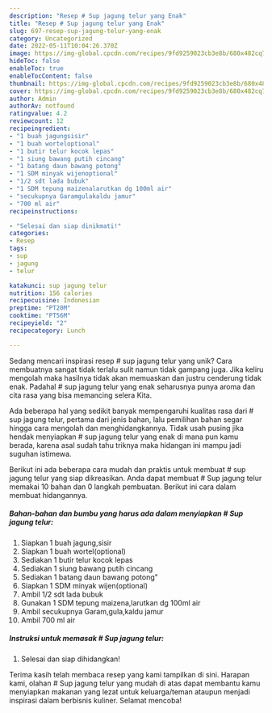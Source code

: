 ```yaml
---
description: "Resep # Sup jagung telur yang Enak"
title: "Resep # Sup jagung telur yang Enak"
slug: 697-resep-sup-jagung-telur-yang-enak
category: Uncategorized
date: 2022-05-11T10:04:26.370Z
image: https://img-global.cpcdn.com/recipes/9fd9259023cb3e8b/680x482cq70/sup-jagung-telur-foto-resep-utama.jpg
hideToc: false
enableToc: true
enableTocContent: false
thumbnail: https://img-global.cpcdn.com/recipes/9fd9259023cb3e8b/680x482cq70/sup-jagung-telur-foto-resep-utama.jpg
cover: https://img-global.cpcdn.com/recipes/9fd9259023cb3e8b/680x482cq70/sup-jagung-telur-foto-resep-utama.jpg
author: Admin
authorAv: notfound
ratingvalue: 4.2
reviewcount: 12
recipeingredient:
- "1 buah jagungsisir"
- "1 buah worteloptional"
- "1 butir telur kocok lepas"
- "1 siung bawang putih cincang"
- "1 batang daun bawang potong"
- "1 SDM minyak wijenoptional"
- "1/2 sdt lada bubuk"
- "1 SDM tepung maizenalarutkan dg 100ml air"
- "secukupnya Garamgulakaldu jamur"
- "700 ml air"
recipeinstructions:

- "Selesai dan siap dinikmati!"
categories:
- Resep
tags:
- sup
- jagung
- telur

katakunci: sup jagung telur 
nutrition: 156 calories
recipecuisine: Indonesian
preptime: "PT20M"
cooktime: "PT56M"
recipeyield: "2"
recipecategory: Lunch

---
```





Sedang mencari inspirasi resep # sup jagung telur yang unik? Cara membuatnya sangat tidak terlalu sulit namun tidak gampang juga. Jika keliru mengolah maka hasilnya tidak akan memuaskan dan justru cenderung tidak enak. Padahal # sup jagung telur yang enak seharusnya punya aroma dan cita rasa yang bisa memancing selera Kita.







Ada beberapa hal yang sedikit banyak mempengaruhi kualitas rasa dari # sup jagung telur, pertama dari jenis bahan, lalu pemilihan bahan segar hingga cara mengolah dan menghidangkannya. Tidak usah pusing jika hendak menyiapkan # sup jagung telur yang enak di mana pun kamu berada, karena asal sudah tahu triknya maka hidangan ini mampu jadi suguhan istimewa.






Berikut ini ada beberapa cara mudah dan praktis untuk membuat # sup jagung telur yang siap dikreasikan. Anda dapat membuat # Sup jagung telur memakai 10 bahan dan 0 langkah pembuatan. Berikut ini cara dalam membuat hidangannya.

<!--inarticleads1-->

##### Bahan-bahan dan bumbu yang harus ada dalam menyiapkan # Sup jagung telur:

1. Siapkan 1 buah jagung,sisir
1. Siapkan 1 buah wortel(optional)
1. Sediakan 1 butir telur kocok lepas
1. Sediakan 1 siung bawang putih cincang
1. Sediakan 1 batang daun bawang potong&#34;
1. Siapkan 1 SDM minyak wijen(optional)
1. Ambil 1/2 sdt lada bubuk
1. Gunakan 1 SDM tepung maizena,larutkan dg 100ml air
1. Ambil secukupnya Garam,gula,kaldu jamur
1. Ambil 700 ml air




<!--inarticleads2-->

##### Instruksi untuk memasak # Sup jagung telur:


1. Selesai dan siap dihidangkan!



Terima kasih telah membaca resep yang kami tampilkan di sini. Harapan kami, olahan # Sup jagung telur yang mudah di atas dapat membantu kamu menyiapkan makanan yang lezat untuk keluarga/teman ataupun menjadi inspirasi dalam berbisnis kuliner. Selamat mencoba!
